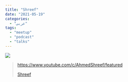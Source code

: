```yaml
---
title: "Shreef"
date: "2021-05-19"
categories:
  - "عربي"
tags:
  - "meetup"
  - "podcast"
  - "talks"
---
```


![](https://yt3.ggpht.com/ytc/AAUvwniLl6jc-OlidutZ40a4bFsQIASL_JKIHPHFomgUwc4=s176-c-k-c0x00ffffff-no-rj)

> https://www.youtube.com/c/AhmedShreef/featured
>
> [Shreef](https://www.youtube.com/c/AhmedShreef/featured)
